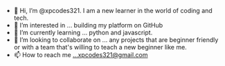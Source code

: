 - 👋 Hi, I’m @xpcodes321. I am a new learner in the world of coding and tech. 
- 👀 I’m interested in ...  building my platform on GitHub 
- 🌱 I’m currently learning ... python and javascript. 
- 💞️ I’m looking to collaborate on ... any projects that are beginner friendly or with a team that's willing to teach a new beginner like me. 
- 📫 How to reach me ...xpcodes321@gmail.com

<!---
xpcodes321/xpcodes321 is a ✨ special ✨ repository because its `README.md` (this file) appears on your GitHub profile.
You can click the Preview link to take a look at your changes.
--->
